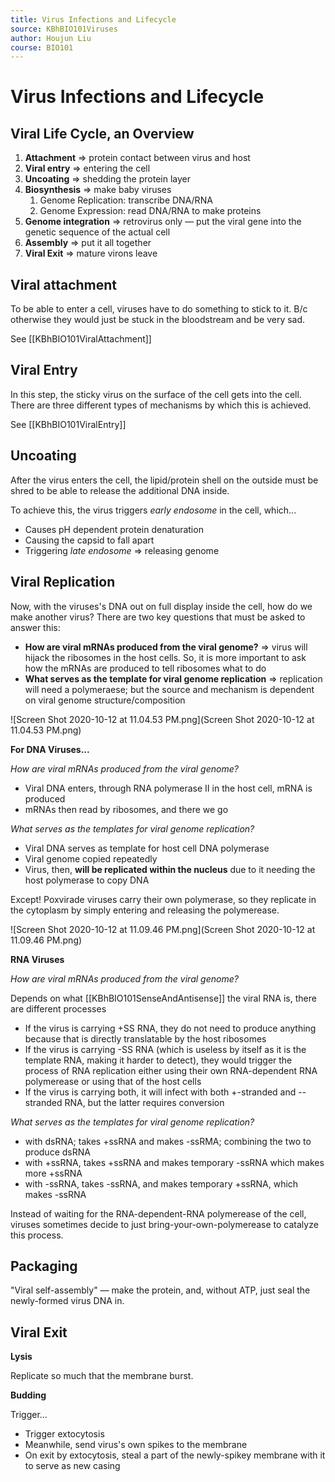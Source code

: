 ```yaml
---
title: Virus Infections and Lifecycle
source: KBhBIO101Viruses
author: Houjun Liu
course: BIO101
---
```


# Virus Infections and Lifecycle

## Viral Life Cycle, an Overview
1. **Attachment** => protein contact between virus and host
2. **Viral entry** => entering the cell
3. **Uncoating** => shedding the protein layer
4. **Biosynthesis** => make baby viruses
	1. Genome Replication: transcribe DNA/RNA
	2. Genome Expression: read DNA/RNA to make proteins
5.  **Genome integration** => retrovirus only — put the viral gene into the genetic sequence of the actual cell
6.  **Assembly** => put it all together
7.  **Viral Exit** => mature virons leave

## Viral attachment
To be able to enter a cell, viruses have to do something to stick to it. B/c otherwise they would just be stuck in the bloodstream and be very sad.

See [[KBhBIO101ViralAttachment]]

## Viral Entry
In this step, the sticky virus on the surface of the cell gets into the cell. There are three different types of mechanisms by which this is achieved.

See [[KBhBIO101ViralEntry]]

## Uncoating
After the virus enters the cell, the lipid/protein shell on the outside must be shred to be able to release the additional DNA inside.

To achieve this, the virus triggers *early endosome* in the cell, which...

* Causes pH dependent protein denaturation
* Causing the capsid to fall apart
* Triggering *late endosome* => releasing genome

## Viral Replication
Now, with the viruses's DNA out on full display inside the cell, how do we make another virus? There are two key questions that must be asked to answer this:

- **How are viral mRNAs produced from the viral genome?** => virus will hijack the ribosomes in the host cells. So, it is more important to ask how the mRNAs are produced to tell ribosomes what to do
- **What serves as the template for viral genome replication** => replication will need a polymeraese; but the source and mechanism is dependent on viral genome structure/composition

![Screen Shot 2020-10-12 at 11.04.53 PM.png](Screen Shot 2020-10-12 at 11.04.53 PM.png)

**For DNA Viruses...**

*How are viral mRNAs produced from the viral genome?*

- Viral DNA enters, through RNA polymerase II in the host cell, mRNA is produced
- mRNAs then read  by ribosomes, and there we go

*What serves as the templates for viral genome replication?*

- Viral DNA serves as template for host cell DNA polymerase
- Viral genome copied repeatedly
- Virus, then, **will be replicated within the nucleus** due to it needing the host polymerase to copy DNA

Except! Poxvirade viruses carry their own polymerase, so they replicate in the cytoplasm by simply entering and releasing the polymerease.

![Screen Shot 2020-10-12 at 11.09.46 PM.png](Screen Shot 2020-10-12 at 11.09.46 PM.png)

**RNA Viruses**

*How are viral mRNAs produced from the viral genome?*

Depends on what [[KBhBIO101SenseAndAntisense]] the viral RNA is, there are different processes

- If the virus is carrying +SS RNA, they do not need to produce anything because that is directly translatable by the host ribosomes
- If the virus is carrying -SS RNA (which is useless by itself as it is the template RNA, making it harder to detect), they would trigger the process of RNA replication either using their own RNA-dependent RNA polymerease or using that of the host cells
- If the virus is carrying both, it will infect with both +-stranded and --stranded RNA, but the latter requires conversion

*What serves as the templates for viral genome replication?*

* with dsRNA; takes +ssRNA and makes -ssRMA; combining the two to produce dsRNA
* with +ssRNA, takes +ssRNA and makes temporary -ssRNA which makes more +ssRNA
* with -ssRNA, takes -ssRNA, and makes temporary +ssRNA, which makes -ssRNA

Instead of waiting for the RNA-dependent-RNA polymerease of the cell, viruses sometimes decide to just bring-your-own-polymerease to catalyze this process.

## Packaging
"Viral self-assembly" — make the protein, and, without ATP, just seal the newly-formed virus DNA in.

## Viral Exit

**Lysis**

Replicate so much that the membrane burst.

**Budding**

Trigger...

- Trigger extocytosis
- Meanwhile, send virus's own spikes to the membrane
- On exit by extocytosis, steal a part of the newly-spikey membrane with it to serve as new casing
